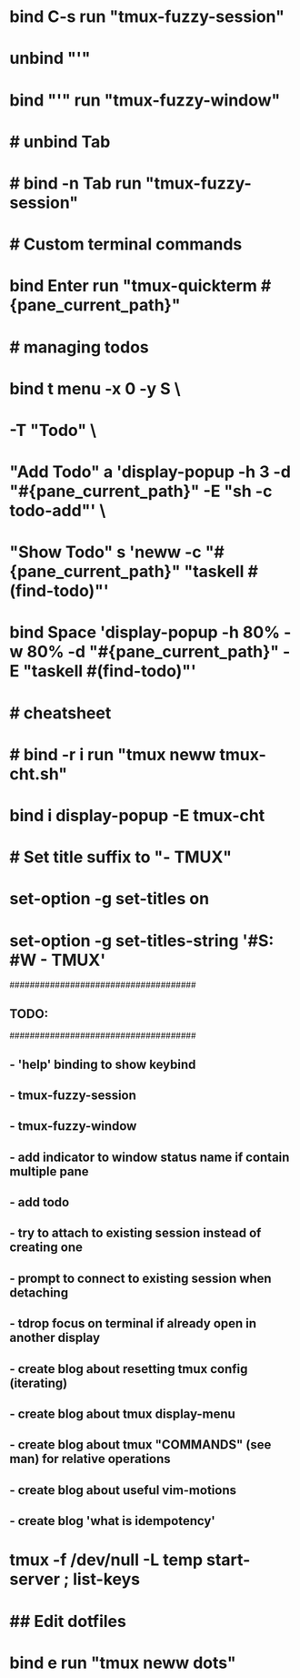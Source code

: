 # bind C-s run "tmux-fuzzy-session"
# unbind "'"
# bind "'" run "tmux-fuzzy-window"

# # unbind Tab
# # bind -n Tab run "tmux-fuzzy-session"

# # Custom terminal commands
# bind Enter run "tmux-quickterm #{pane_current_path}"

# # managing todos
# bind t menu -x 0 -y S \
#   -T "Todo" \
#   "Add Todo" a 'display-popup -h 3 -d "#{pane_current_path}" -E "sh -c todo-add"' \
#   "Show Todo" s 'neww -c "#{pane_current_path}" "taskell #(find-todo)"'

# bind Space 'display-popup -h 80% -w 80% -d "#{pane_current_path}" -E "taskell #(find-todo)"'

# # cheatsheet
# # bind -r i run "tmux neww tmux-cht.sh"
# bind i display-popup -E tmux-cht

# # Set title suffix to "- TMUX"
# set-option -g set-titles on
# set-option -g set-titles-string '#S: #W - TMUX'

#####################################
## TODO: 
#####################################
## - 'help' binding to show keybind
## - tmux-fuzzy-session
## - tmux-fuzzy-window
## - add indicator to window status name if contain multiple pane
## - add todo
## - try to attach to existing session instead of creating one
## - prompt to connect to existing session when detaching
## - tdrop focus on terminal if already open in another display
## - create blog about resetting tmux config (iterating)
## - create blog about tmux display-menu
## - create blog about tmux "COMMANDS" (see man) for relative operations
## - create blog about useful vim-motions
## - create blog 'what is idempotency'

# tmux -f /dev/null -L temp start-server \; list-keys

# ## Edit dotfiles
# bind e run "tmux neww dots"

